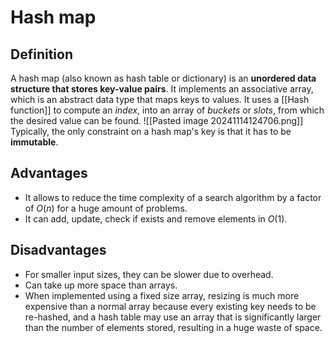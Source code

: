 # Hash map
## Definition
A hash map (also known as hash table or dictionary) is an **unordered data structure that stores key-value pairs**.
It implements an associative array, which is an abstract data type that maps keys to values. It uses a [[Hash function]] to compute an *index*, into an array of *buckets* or *slots*, from which the desired value can be found.
![[Pasted image 20241114124706.png]]
Typically, the only constraint on a hash map's key is that it has to be **immutable**.
## Advantages
- It allows to reduce the time complexity of a search algorithm by a factor of $O(n)$ for a huge amount of problems.
- It can add, update, check if exists and remove elements in $O(1)$.
## Disadvantages
- For smaller input sizes, they can be slower due to overhead.
- Can take up more space than arrays.
- When implemented using a fixed size array, resizing is much more expensive than a normal array because every existing key needs to be re-hashed, and a hash table may use an array that is significantly larger than the number of elements stored, resulting in a huge waste of space.